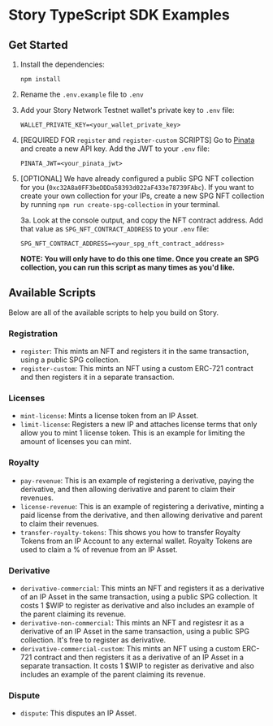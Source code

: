 # Story TypeScript SDK Examples

## Get Started

1. Install the dependencies:

    ```
    npm install
    ```

2. Rename the `.env.example` file to `.env`

3. Add your Story Network Testnet wallet's private key to `.env` file:

    ```
    WALLET_PRIVATE_KEY=<your_wallet_private_key>
    ```

4. [REQUIRED FOR `register` and `register-custom` SCRIPTS] Go to [Pinata](https://pinata.cloud/) and create a new API key. Add the JWT to your `.env` file:

    ```
    PINATA_JWT=<your_pinata_jwt>
    ```

5. [OPTIONAL] We have already configured a public SPG NFT collection for you (`0xc32A8a0FF3beDDDa58393d022aF433e78739FAbc`). If you want to create your own collection for your IPs, create a new SPG NFT collection by running `npm run create-spg-collection` in your terminal.

    3a. Look at the console output, and copy the NFT contract address. Add that value as `SPG_NFT_CONTRACT_ADDRESS` to your `.env` file:

    ```
    SPG_NFT_CONTRACT_ADDRESS=<your_spg_nft_contract_address>
    ```

    **NOTE: You will only have to do this one time. Once you create an SPG collection, you can run this script as many times as you'd like.**

## Available Scripts

Below are all of the available scripts to help you build on Story.

### Registration

-   `register`: This mints an NFT and registers it in the same transaction, using a public SPG collection.
-   `register-custom`: This mints an NFT using a custom ERC-721 contract and then registers it in a separate transaction.

### Licenses

-   `mint-license`: Mints a license token from an IP Asset.
-   `limit-license`: Registers a new IP and attaches license terms that only allow you to mint 1 license token. This is an example for limiting the amount of licenses you can mint.

### Royalty

-   `pay-revenue`: This is an example of registering a derivative, paying the derivative, and then allowing derivative and parent to claim their revenues.
-   `license-revenue`: This is an example of registering a derivative, minting a paid license from the derivative, and then allowing derivative and parent to claim their revenues.
-   `transfer-royalty-tokens`: This shows you how to transfer Royalty Tokens from an IP Account to any external wallet. Royalty Tokens are used to claim a % of revenue from an IP Asset.

### Derivative

-   `derivative-commercial`: This mints an NFT and registers it as a derivative of an IP Asset in the same transaction, using a public SPG collection. It costs 1 $WIP to register as derivative and also includes an example of the parent claiming its revenue.
-   `derivative-non-commercial`: This mints an NFT and registesr it as a derivative of an IP Asset in the same transaction, using a public SPG collection. It's free to register as derivative.
-   `derivative-commercial-custom`: This mints an NFT using a custom ERC-721 contract and then registers it as a derivative of an IP Asset in a separate transaction. It costs 1 $WIP to register as derivative and also includes an example of the parent claiming its revenue.

### Dispute

-   `dispute`: This disputes an IP Asset.
